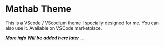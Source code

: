 # Mathab Theme

This is a VScode / VScodium theme I specially designed for me. You can also use it. Available on VSCode marketplace.

**_More info Will be added here later_** ...
